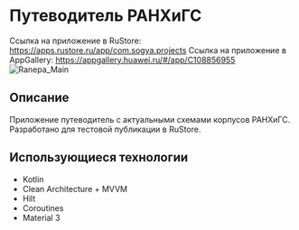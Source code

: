# Путеводитель РАНХиГС
Ссылка на приложение в RuStore: https://apps.rustore.ru/app/com.sogya.projects
Ссылка на приложение в AppGallery: https://appgallery.huawei.ru/#/app/C108856955
![Ranepa_Main](https://github.com/SogYa/RanepaMap/assets/73115406/125103ea-5290-4c13-9db7-f2b8301cf283)


## Описание
Приложение путеводитель с актуальными схемами корпусов РАНХиГС.
Разработано для тестовой публикации в RuStore.

## Использующиеся технологии
* Kotlin
* Clean Architecture + MVVM
* Hilt
* Coroutines
* Material 3
